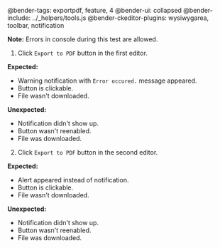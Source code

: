 @bender-tags: exportpdf, feature, 4 @bender-ui: collapsed @bender-include: ../_helpers/tools.js
@bender-ckeditor-plugins: wysiwygarea, toolbar, notification

**Note:** Errors in console during this test are allowed.

1. Click `Export to PDF` button in the first editor.

**Expected:**

* Warning notification with `Error occured.` message appeared.
* Button is clickable.
* File wasn't downloaded.

**Unexpected:**

* Notification didn't show up.
* Button wasn't reenabled.
* File was downloaded.

2. Click `Export to PDF` button in the second editor.

**Expected:**

* Alert appeared instead of notification.
* Button is clickable.
* File wasn't downloaded.

**Unexpected:**

* Notification didn't show up.
* Button wasn't reenabled.
* File was downloaded.
